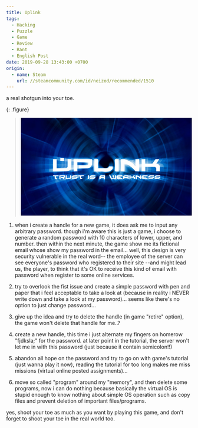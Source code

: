 ```yaml
---
title: Uplink
tags:
  - Hacking
  - Puzzle
  - Game
  - Review
  - Rant
  - English Post
date: 2019-09-28 13:43:00 +0700
origin:
  - name: Steam
    url: //steamcommunity.com/id/neizod/recommended/1510
---
```


a real shotgun into your toe.

{: .figure}
> ![](/images/game/cover/uplink.jpg)

1. when i create a handle for a new game, it does ask me to input any arbitrary password. though i'm aware this is just a game, i choose to generate a random password with 10 characters of lower, upper, and number. then within the next minute, the game show me its fictional email whose show my password in the email... well, this design is very security vulnerable in the real word-- the employee of the server can see everyone's password who registered to their site --and might lead us, the player, to think that it's OK to receive this kind of email with password when register to some online services.

2. try to overlook the fist issue and create a simple password with pen and paper that i feel acceptable to take a look at (because in reality i NEVER write down and take a look at my password)... seems like there's no option to just change password...

3. give up the idea and try to delete the handle (in game "retire" option), the game won't delete that handle for me..?

4. create a new handle, this time i just alternate my fingers on homerow "fjdksla;" for the password. at later point in the tutorial, the server won't let me in with this password (just because it contain semicolon!!)

5. abandon all hope on the password and try to go on with game's tutorial (just wanna play it now), reading the tutorial for too long makes me miss missions (virtual online posted assignments)...

6. move so called "program" around my "memory", and then delete some programs, now i can do nothing because basically the virtual OS is stupid enough to know nothing about simple OS operation such as copy files and prevent deletion of important files/programs.

yes, shoot your toe as much as you want by playing this game, and don't forget to shoot your toe in the real world too.
